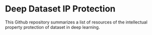 # Deep Dataset IP Protection
This Github repository summarizes a list of resources of the intellectual property protection of dataset in deep learning.
